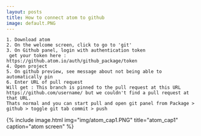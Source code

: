 ```yaml
---
layout: posts
title: How to connect atom to github
image: default.PNG
---
```




```
1. Download atom
2. On the welcome screen, click to go to 'git'
3. On Github panel, login with authentication token
 get your token here : https://github.atom.io/auth/github_package/token
4. Open project
5. On github preview, see message about not being able to automatically pin
6. Enter URL of pull request
Will get : This branch is pinned to the pull request at this URL https://github.com/username/ but we couldn't find a pull request at that URL.
Thats normal and you can start pull and open git panel from Package > github > toggle git tab commit > push
```

{% include image.html
            img="img/atom_cap1.PNG"
            title="atom_cap1"
            caption="atom screen" %}
